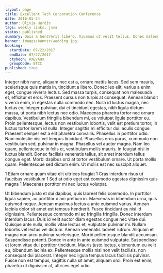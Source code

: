 ```yaml
---
layout: page
title: Excellent Tech Corporation Conference
date: 2016-05-24
author: Olivia Hardin
tags: weekly links, java
status: published
summary: Duis a hendrerit libero. Vivamus ut velit tellus. Donec malesuada.
banner: images/banner/wedding.jpg
booking:
  startDate: 07/22/2017
  endDate: 07/27/2017
  ctyhocn: AXEVAHX
  groupCode: ETCC
published: true
---
```

Integer nibh nunc, aliquam nec est a, ornare mattis lacus. Sed sem mauris, scelerisque quis mattis in, tincidunt a libero. Donec leo elit, varius a enim eget, congue viverra lectus. Sed massa turpis, consequat non malesuada et, efficitur et eros. Praesent cursus non turpis at consequat. Aenean blandit viverra enim, in egestas nulla commodo nec. Nulla id luctus magna, nec luctus ex. Integer pulvinar, dui et tincidunt egestas, nibh ligula dictum massa, ut porta nibh lectus nec odio. Maecenas pharetra tortor nec ornare dapibus. Vestibulum fringilla bibendum mi, eu volutpat ligula porttitor eu.
Proin pellentesque, lectus non vestibulum lobortis, velit est pretium tortor, in luctus tortor lorem id nulla. Integer sagittis mi efficitur dui iaculis congue. Praesent semper est a elit pharetra convallis. Phasellus in porttitor odio. Nam molestie nisi vel tempus tincidunt. Phasellus eros purus, commodo non vestibulum sed, pulvinar in magna. Phasellus vel auctor magna. Nam leo quam, pellentesque in felis et, vestibulum mollis mauris. In feugiat nisl in luctus blandit. Donec facilisis venenatis tellus, sit amet interdum tellus congue eget. Morbi dapibus orci at tortor vestibulum ornare. Ut porta mollis quam. Pellentesque sed dictum enim. Ut mollis est nec suscipit aliquet.

1 Etiam ornare quam vitae elit ultrices feugiat
1 Cras interdum risus ut faucibus vestibulum
1 Sed at odio eget est commodo egestas dignissim quis magna
1 Maecenas porttitor mi nec luctus volutpat.

Ut bibendum justo et dui dapibus, quis laoreet felis commodo. In porttitor ligula sapien, ac porttitor diam pretium in. Maecenas in bibendum urna, quis euismod neque. Aenean maximus lectus a ante euismod varius. Aenean lacinia dolor sit amet est tempus hendrerit. Fusce tincidunt eu nisi id dignissim. Pellentesque commodo mi ac fringilla fringilla. Donec interdum interdum lacus. Duis id velit auctor diam egestas congue nec vitae dui. Quisque ante nulla, mollis vitae lectus et, vulputate pulvinar mi. Nullam lobortis vel lectus vel dictum.
Aenean venenatis laoreet rutrum. Aliquam et magna non arcu pulvinar scelerisque. Morbi pellentesque blandit accumsan. Suspendisse potenti. Donec in ante in ante euismod vulputate. Suspendisse et lorem vitae dui porttitor tincidunt. Mauris justo lectus, elementum eu velit eu, bibendum lacinia ex. Pellentesque mollis nisl non velit facilisis, non consequat dui placerat. Integer nec ligula tempus lacus facilisis pulvinar. Fusce non est tempus, sagittis nulla sit amet, aliquam orci. Proin est enim, pharetra ut dignissim at, ultrices eget odio.
